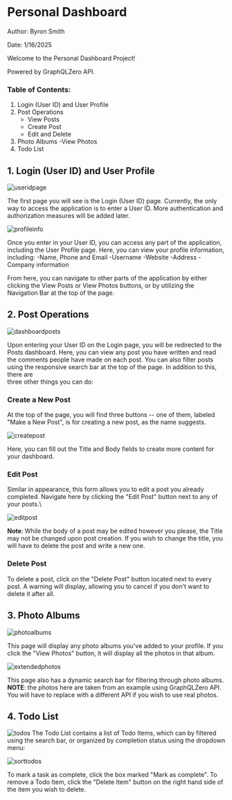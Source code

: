 # Personal Dashboard

Author: Byron Smith

Date: 1/16/2025

Welcome to the Personal Dashboard Project!

Powered by GraphQLZero API.

### Table of Contents: 
1. Login (User ID) and User Profile
2. Post Operations
   - View Posts
   - Create Post
   - Edit and Delete
3. Photo Albums
    -View Photos
4. Todo List

## 1. Login (User ID) and User Profile
![useridpage](https://github.com/user-attachments/assets/e3ba8686-01f2-4b23-b3f6-549417c0e353)

The first page you will see is the Login (User ID) page. Currently, the only way to access the application is to enter a User ID. More authentication
and authorization measures will be added later.

![profileinfo](https://github.com/user-attachments/assets/b55f2a50-61dd-469e-ba2b-5edf0bd3fb0c)

Once you enter in your User ID, you can access any part of the application, including the User Profile page. Here, you can view your profile information,
including: 
-Name, Phone and Email
-Username
-Website
-Address
-Company information

From here, you can navigate to other parts of the application by either clicking the View Posts or View Photos buttons, or by utilizing the Navigation Bar
at the top of the page.

## 2. Post Operations
![dashboardposts](https://github.com/user-attachments/assets/ceebec10-0014-4bcb-ad6e-ec578e3403cb)

Upon entering your User ID on the Login page, you will be redirected to the Posts dashboard.  Here, you can view any post you have written and read the comments
people have made on each post. You can also filter posts using the responsive search bar at the top of the page. In addition to this, there are \
three other things you can do:

### Create a New Post
At the top of the page, you will find three buttons -- one of them, labeled "Make a New Post", is for creating a new post, as the name suggests.

![createpost](https://github.com/user-attachments/assets/9fb74b45-cfb0-4f0a-8067-1e41b3084354)

Here, you can fill out the Title and Body fields to create more content for your dashboard. 

### Edit Post
Similar in appearance, this form allows you to edit a post you already completed. Navigate here by clicking the "Edit Post" button next to any of your posts.\

![editpost](https://github.com/user-attachments/assets/1845d4dc-8220-4904-b7a3-abea1c65179d)

__Note__: While the body of a post may be edited however you please, the Title may not be changed upon post creation. If you wish to change the title, you will have to delete the post and write a new one.

### Delete Post
To delete a post, click on the "Delete Post" button located next to every post. A warning will display, allowing you to cancel if you don't want to delete
it after all.

## 3. Photo Albums
![photoalbums](https://github.com/user-attachments/assets/f9cec5c6-0c9a-4bc9-a46c-9157b0fe959f)

This page will display any photo albums you've added to your profile. If you click the "View Photos" button, it will display all the photos in that album.

![extendedphotos](https://github.com/user-attachments/assets/ce7522a5-e397-4a76-9f4d-d1ebe0666f2a)

This page also has a dynamic search bar for filtering through photo albums.
__NOTE__: the photos here are taken from an example using GraphQLZero API. You will have to replace with a different API if you wish to use real photos.

## 4. Todo List
![todos](https://github.com/user-attachments/assets/963882aa-0802-4ee7-beff-f57f52a558af)
The Todo List contains a list of Todo Items, which can by filtered using the search bar, or organized by completion status using the dropdown menu:

![sorttodos](https://github.com/user-attachments/assets/368b6787-7c2b-4a73-96c2-1f1552a0092a)

To mark a task as complete, click the box marked "Mark as complete". To remove a Todo Item, click the "Delete Item" button on the right hand side of the item you wish to delete.




